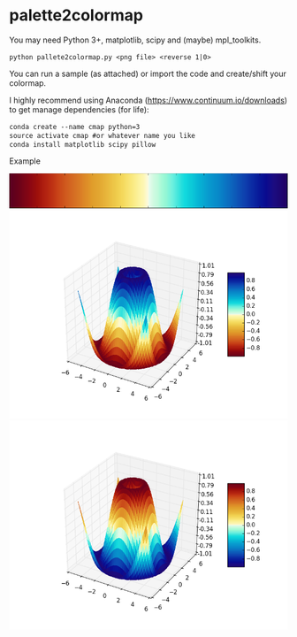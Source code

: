 # palette2colormap

You may need Python 3+, matplotlib, scipy and (maybe) mpl_toolkits.

    python pallete2colormap.py <png file> <reverse 1|0>

You can run a sample (as attached) or import the code and create/shift your colormap.

I highly recommend using Anaconda (https://www.continuum.io/downloads) to get manage dependencies (for life): 

    conda create --name cmap python=3
    source activate cmap #or whatever name you like
    conda install matplotlib scipy pillow
  
Example

![alt tag](https://github.com/fhorta/palette2colormap/blob/master/example/W5.png)
![alt tag](https://github.com/fhorta/palette2colormap/blob/master/example/W5-normal.png)
![alt tag](https://github.com/fhorta/palette2colormap/blob/master/example/W5-reverse.png)
